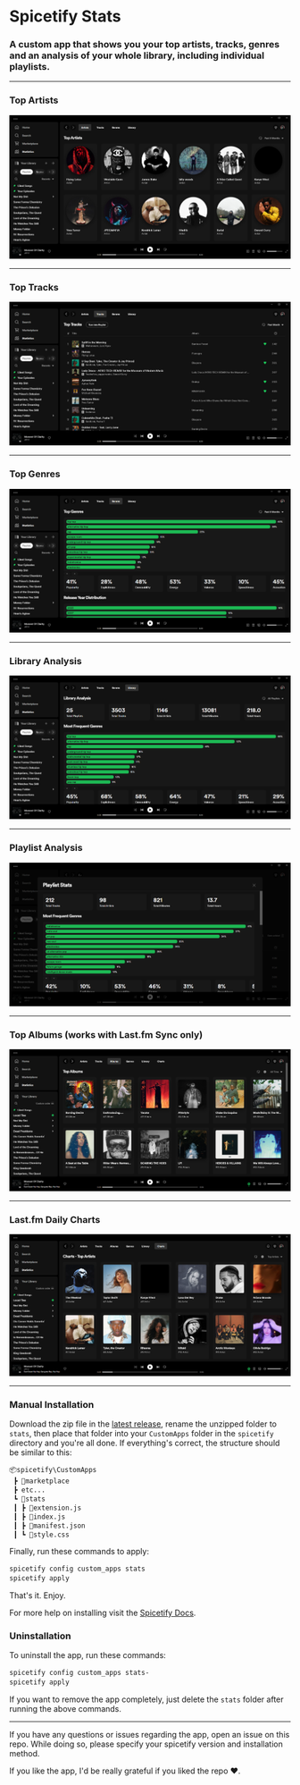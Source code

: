# Spicetify Stats

### A custom app that shows you your top artists, tracks, genres and an analysis of your whole library, including individual playlists.

---

### Top Artists

![preview](previews/top_artists.png)

---

### Top Tracks

![preview](previews/top_tracks.png)

---

### Top Genres

![preview](previews/top_genres.png)

---

### Library Analysis

![preview](previews/library_analysis.png)

---

### Playlist Analysis

![preview](previews/playlist_analysis.png)

---

### Top Albums (works with Last.fm Sync only)

![preview](previews/top_albums.png)

---

### Last.fm Daily Charts

![preview](previews/top_charts.png)

---

### Manual Installation

Download the zip file in the [latest release](https://github.com/harbassan/spicetify-apps/releases?q=stats&expanded=true), rename the unzipped folder to `stats`, then place that folder into your `CustomApps` folder in the `spicetify` directory and you're all done. If everything's correct, the structure should be similar to this:

```
📦spicetify\CustomApps
 ┣ 📂marketplace
 ┣ etc...
 ┗ 📂stats
 ┃ ┣ 📜extension.js
 ┃ ┣ 📜index.js
 ┃ ┣ 📜manifest.json
 ┃ ┗ 📜style.css
```

Finally, run these commands to apply:

```powershell
spicetify config custom_apps stats
spicetify apply
```

That's it. Enjoy.

For more help on installing visit the [Spicetify Docs](https://spicetify.app/docs/advanced-usage/custom-apps#installing).

### Uninstallation

To uninstall the app, run these commands:

```powershell
spicetify config custom_apps stats-
spicetify apply
```

If you want to remove the app completely, just delete the `stats` folder after running the above commands.

---

If you have any questions or issues regarding the app, open an issue on this repo. While doing so, please specify your spicetify version and installation method.

If you like the app, I'd be really grateful if you liked the repo ❤️.
